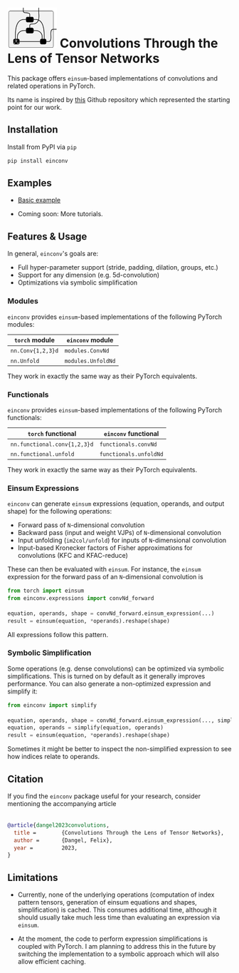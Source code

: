 # <img alt="Einconv:" src="./docs/logo.png" height="90"> Convolutions Through the Lens of Tensor Networks

This package offers `einsum`-based implementations of convolutions and related
operations in PyTorch.

Its name is inspired by [this](https://github.com/pfnet-research/einconv) Github
repository which represented the starting point for our work.

## Installation
Install from PyPI via `pip`

```sh
pip install einconv
```

## Examples

- [Basic
  example](https://github.com/f-dangel/einconv/blob/master/docs/tutorials/basic_conv2d.py)

- Coming soon: More tutorials.

## Features & Usage

In general, `einconv`'s goals are:

- Full hyper-parameter support (stride, padding, dilation, groups, etc.)
- Support for any dimension (e.g. 5d-convolution)
- Optimizations via symbolic simplification

### Modules

`einconv` provides `einsum`-based implementations of the following PyTorch modules:

| `torch` module    | `einconv` module   |
|-------------------|--------------------|
| `nn.Conv{1,2,3}d` | `modules.ConvNd`   |
| `nn.Unfold`       | `modules.UnfoldNd` |

They work in exactly the same way as their PyTorch equivalents.

### Functionals

`einconv` provides `einsum`-based implementations of the following PyTorch functionals:

| `torch` functional           | `einconv` functional   |
|------------------------------|------------------------|
| `nn.functional.conv{1,2,3}d` | `functionals.convNd`   |
| `nn.functional.unfold`       | `functionals.unfoldNd` |

They work in exactly the same way as their PyTorch equivalents.

### Einsum Expressions
`einconv` can generate `einsum` expressions (equation, operands, and output
shape) for the following operations:

- Forward pass of `N`-dimensional convolution
- Backward pass (input and weight VJPs) of `N`-dimensional convolution
- Input unfolding (`im2col/unfold`) for inputs of `N`-dimensional convolution
- Input-based Kronecker factors of Fisher approximations for convolutions (KFC
  and KFAC-reduce)

These can then be evaluated with `einsum`. For instance, the `einsum` expression
for the forward pass of an `N`-dimensional convolution is

```py
from torch import einsum
from einconv.expressions import convNd_forward

equation, operands, shape = convNd_forward.einsum_expression(...)
result = einsum(equation, *operands).reshape(shape)
```

All expressions follow this pattern.

### Symbolic Simplification

Some operations (e.g. dense convolutions) can be optimized via symbolic
simplifications. This is turned on by default as it generally improves
performance. You can also generate a non-optimized expression and simplify it:

```py
from einconv import simplify

equation, operands, shape = convNd_forward.einsum_expression(..., simplify=False)
equation, operands = simplify(equation, operands)
result = einsum(equation, *operands).reshape(shape)
```

Sometimes it might be better to inspect the non-simplified expression to see how
indices relate to operands.

## Citation

If you find the `einconv` package useful for your research, consider mentioning
the accompanying article

```bib

@article{dangel2023convolutions,
  title =        {Convolutions Through the Lens of Tensor Networks},
  author =       {Dangel, Felix},
  year =         2023,
}

```
## Limitations

- Currently, none of the underlying operations (computation of index pattern
  tensors, generation of einsum equations and shapes, simplification) is cached.
  This consumes additional time, although it should usually take much less time
  than evaluating an expression via `einsum`.

- At the moment, the code to perform expression simplifications is coupled with
  PyTorch. I am planning to address this in the future by switching the
  implementation to a symbolic approach which will also allow efficient caching.
